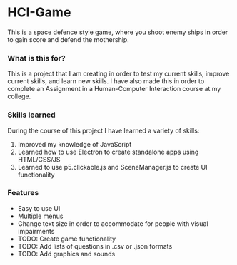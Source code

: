 # HCI-Game
This is a space defence style game, where you shoot enemy ships in order to gain score and defend the mothership.

### What is this for?
This is a project that I am creating in order to test my current skills, improve current skills, and learn new skills.
I have also made this in order to complete an Assignment in a Human-Computer Interaction course at my college.

### Skills learned
During the course of this project I have learned a variety of skills:
1. Improved my knowledge of JavaScript
2. Learned how to use Electron to create standalone apps using HTML/CSS/JS
3. Learned to use p5.clickable.js and SceneManager.js to create UI functionality

### Features
- Easy to use UI
- Multiple menus
- Change text size in order to accommodate for people with visual impairments
- TODO: Create game functionality
- TODO: Add lists of questions in .csv or .json formats
- TODO: Add graphics and sounds
